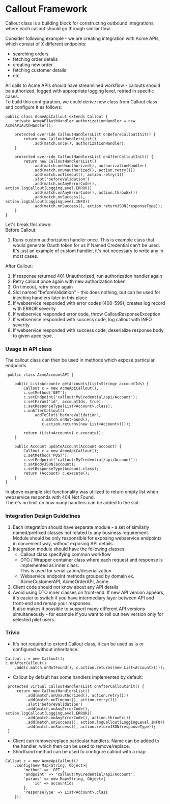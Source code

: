 # Callout Framework
Callout class is a building block for constructing outbound integrations, where each callout should go through similar flow.

Consider following example - we are creating integration with Acme APIs, which consist of X different endpoints:
- searching orders
- fetching order details
- creating new order
- fetching customer details
- etc

All calls to Acme APIs should have streamlined workflow - callouts should be authorized, logged with appropriate logging level, retried in specific cases.  
To build this configuration, we could derive new class from Callout class and configure it as follows:
```apex
public class AcmeApiCallout extends Callout {
    private AcmeAPIAuthHandler authorizationHandler = new AcmeAPIAuthHandler();

    protected override CalloutHandlersList onBeforeCalloutInit() {
        return new CalloutHandlersList()
            .add(match.once(), authorizationHandler);
    }

    protected override CalloutHandlersList onAfterCalloutInit() {
        return new CalloutHandlersList()
            .add(match.onUnauthorized(), authorizationHandler)
            .add(match.onUnauthorized(), action.retry(1))
            .add(match.onTimeout(), action.retry(1))
            .slot('beforeValidation')
            .add(match.onAnyErrorCode(), action.logCallout(LoggingLevel.ERROR))
            .add(match.onAnyErrorCode(), action.throwEx())
            .add(match.onSuccess(), action.logCallout(LoggingLevel.INFO))
            .add(match.onSuccess(), action.returnJSON(responseType));
    }
}
```

Let's break this down:  
Before Callout:
1) Runs custom authorization handler once. This is example class that would generate Oauth token for us if Named Credential can't be used.  
   It's just an example of custom handler, it's not necessary to write any in most cases.

After Callout:
1) If response returned 401 Unauthorized, run authorization handler again
2) Retry callout once again with new authorization token
3) On timeout, retry once again
4) Slot named "beforeValidation" - this does nothing, but can be used for injecting handlers later in this place
5) If webservice responded with error codes (400-599), creates log record with ERROR severity
6) If webservice responded error code, throw CalloutResponseException
7) If webservice responded with success code, log callout with INFO severity
8) If webservice responded with success code, deserialize response body to given apex type.

### Usage in API class
The callout class can then be used in methods which expose particular endpoints.
```apex
 public class AcmeAccountAPI {

    public List<Account> getAccounts(List<String> accountIds) {
        Callout c = new AcmeApiCallout();
        c.setMethod('GET');
        c.setEndpoint('callout:MyCredential/api/Account');
        c.setParam('id', accountIds, true);
        c.setResponseType(List<Account>.class);
        c.onAfterCallout()
            .addToSlot('beforeValidation',
                c.match.onNotFound(),
                c.action.returns(new List<Account>()));

        return (List<Account>) c.execute();
    }

    public Account updateAccount(Account account) {
        Callout c = new AcmeApiCallout();
        c.setMethod('POST');
        c.setEndpoint('callout:MyCredential/api/Account');
        c.setBodyJSON(account);
        c.setResponseType(Account.class);
        return (Account) c.execute();
    }
}
```
In above example slot functionality was utilized to return empty list when webservice responds with 404 Not Found.  
There's no limit on how many handlers can be added to the slot.

### Integration Design Guidelines
1) Each integration should have separate module - a set of similarly named/prefixed classes not related to any business requirement.  
   Module should be only responsible for exposing webservice endpoints in convenient way, without exposing API details.
2) Integration module should have the following classes:
    - Callout class specifying common workflow
    - DTO / Wrapper container class where each request and response is implemented as inner class.  
      This is used for serialization/deserialization.
    - Webservice endpoint methods grouped by domain ex. AcmeCustomerAPI, AcmeOrderAPI, Acme
3) Client code should not know about any API details
4) Avoid using DTO inner classes on front-end. If new API version appears, it's easier to switch if you have intermediary layer between API and front-end and
   remap your responses.  
   It also makes it possible to support many different API versions simultaneously - for example if you want to roll out new version only for selected pilot
   users.

### Trivia
- It's not required to extend Callout class, it can be used as is or configured without inheritance:
```apex
Callout c = new Callout();
c.onAfterCallout()
    .add(c.match.onNotFound(), c.action.returns(new List<Account>()));
```

- Callout by default has some handlers implemented by default:
```apex
 protected virtual CalloutHandlersList onAfterCalloutInit() {
     return new CalloutHandlersList()
         .add(match.onUnauthorized(), action.retry(1))
         .add(match.onTimeout(), action.retry(1))
         .slot('beforeValidation')
         .add(match.onAnyErrorCode(), action.logCallout(LoggingLevel.ERROR))
         .add(match.onAnyErrorCode(), action.throwEx())
         .add(match.onSuccess(), action.logCallout(LoggingLevel.INFO))
         .add(match.onSuccess(), action.returnJSON(responseType));
 }
```
- Client can remove/replace particular handlers. Name can be added to the handler, which then can be used to remove/replace.
- Shorthand method can be used to configure callout with a map:
```apex
Callout c = new AcmeApiCallout()
    .config(new Map<String, Object>{
        'method' => 'GET',
        'endpoint' => 'callout:MyCredential/api/Account',
        'params' => new Map<String, Object>{
            'id' => accountIds
        },
        'responseType' => List<Account>.class
    });
```